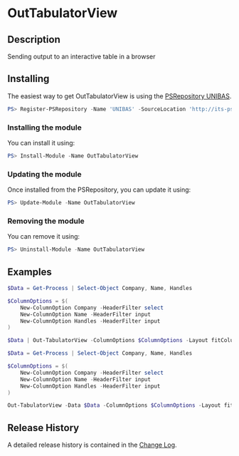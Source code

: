 # OutTabulatorView

## Description

Sending output to an interactive table in a browser

## Installing

The easiest way to get OutTabulatorView is using the [PSRepository UNIBAS](http://its-psrepository.its.unibas.ch/feeds/UNIBAS/).

``` PowerShell
PS> Register-PSRepository -Name 'UNIBAS' -SourceLocation 'http://its-psrepository.its.unibas.ch/nuget/UNIBAS/' -InstallationPolicy Trusted -PackageManagementProvider NuGet
```

### Installing the module

You can install it using:

``` PowerShell
PS> Install-Module -Name OutTabulatorView
```

### Updating the module

Once installed from the PSRepository, you can update it using:

``` PowerShell
PS> Update-Module -Name OutTabulatorView
```

### Removing the module

You can remove it using:

``` PowerShell
PS> Uninstall-Module -Name OutTabulatorView
```

## Examples

``` PowerShell
$Data = Get-Process | Select-Object Company, Name, Handles

$ColumnOptions = $(
    New-ColumnOption Company -HeaderFilter select
    New-ColumnOption Name -HeaderFilter input
    New-ColumnOption Handles -HeaderFilter input
)

$Data | Out-TabulatorView -ColumnOptions $ColumnOptions -Layout fitColumns -HeaderFilter
```

``` PowerShell
$Data = Get-Process | Select-Object Company, Name, Handles

$ColumnOptions = $(
    New-ColumnOption Company -HeaderFilter select
    New-ColumnOption Name -HeaderFilter input
    New-ColumnOption Handles -HeaderFilter input
)

Out-TabulatorView -Data $Data -ColumnOptions $ColumnOptions -Layout fitData -Path 'C:\Temp\TabulatorView' -Title 'My Processes' -Theme Site
```

## Release History

A detailed release history is contained in the [Change Log](CHANGELOG.md).
